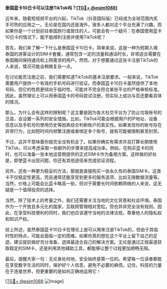 **泰国蓝卡10日卡可以注册TikTok吗？[[TG💪+ @esim1088](https://t.me/s/esim1088)]**

近年来，随着短视频平台的兴起，TikTok（抖音国际版）已经成为全球范围内炙手可热的应用之一。无论是在国内还是海外，很多人都对这个平台充满了兴趣。而如果你是一个计划前往泰国旅行或居住的人，可能会有一个疑问：在泰国使用蓝卡10日卡的情况下，能不能顺利注册并使用TikTok呢？

首先，我们来了解一下什么是泰国蓝卡10日卡。简单来说，这是一种为短期入境泰国的游客设计的SIM卡套餐，通常包含一定的流量和通话时长，非常适合需要在泰国期间保持通讯和上网需求的用户。然而，对于想要通过这张卡注册TikTok的人来说，情况可能会稍微复杂一点。

在讨论能否注册之前，我们需要知道TikTok的基本注册要求。一般来说，TikTok需要用户提供一个有效的手机号码进行验证。而泰国蓝卡10日卡虽然提供了本地号码，但它的性质更倾向于临时性，可能并不完全符合某些平台的严格审核标准。因此，虽然理论上可以用泰国蓝卡的号码尝试注册，但实际上成功与否还要看具体的情况。

那么，为什么会有这样的限制呢？这主要是因为各大社交平台为了防止垃圾账号的泛滥，会设置一系列的安全措施。比如，TikTok可能会根据用户的IP地址、设备信息以及手机号的使用历史等因素综合判断账户的真实性。如果发现你的账号存在异常行为，比如短时间内频繁注册或者绑定多个账号，就有可能被限制甚至封禁。

不过，这并不意味着你就完全没有机会了。如果你确实有需求并且打算长期使用TikTok，可以考虑采取一些额外的步骤来提高成功率。例如，在购买蓝卡的同时，也可以准备一张本地运营商提供的正式SIM卡作为备用方案。这样做的好处是，即使蓝卡出现问题，你还有其他途径来完成验证流程。

另外，还有一种更为稳妥的方法，那就是直接购买一张永久性的泰国SIM卡。这类卡不仅稳定性更高，而且通常还能享受到更多的服务选项，比如无限数据流量等。当然，价格上可能会比蓝卡略高一些，但对于需要长时间依赖网络的人来说，这无疑是一个值得投资的选择。

当然，除了技术上的考量之外，我们还需要关注当地的文化背景和社会环境。泰国作为一个开放且多元化的国家，互联网管理相对宽松，但也并非完全没有规则。因此，在享受科技便利的同时，我们也应该遵守当地的法律法规，尊重他人的隐私权和知识产权。

综上所述，虽然泰国蓝卡10日卡在理论上是可以用来注册TikTok的，但由于其临时性的特点，可能会面临一定的困难。如果你真的想在这个平台上留下自己的足迹，建议提前做好充分准备，选择最适合自己的解决方案。无论是通过正规渠道获取稳定的SIM卡，还是利用其他辅助工具，都能够让整个过程更加顺畅无阻。

最后，提醒大家一句：无论身处何地，安全始终是第一位的。希望每一位读者都能在享受数字生活的同时，保护好个人信息，避免不必要的麻烦。记住，科技的力量在于连接世界，但更重要的是如何正确地运用它！

[[TG💪+ @esim1088](https://t.me/s/esim1088) ![Image](https://i.postimg.cc/4NQfJmqS/Snipaste-2025-05-13-00-14-12.png)]